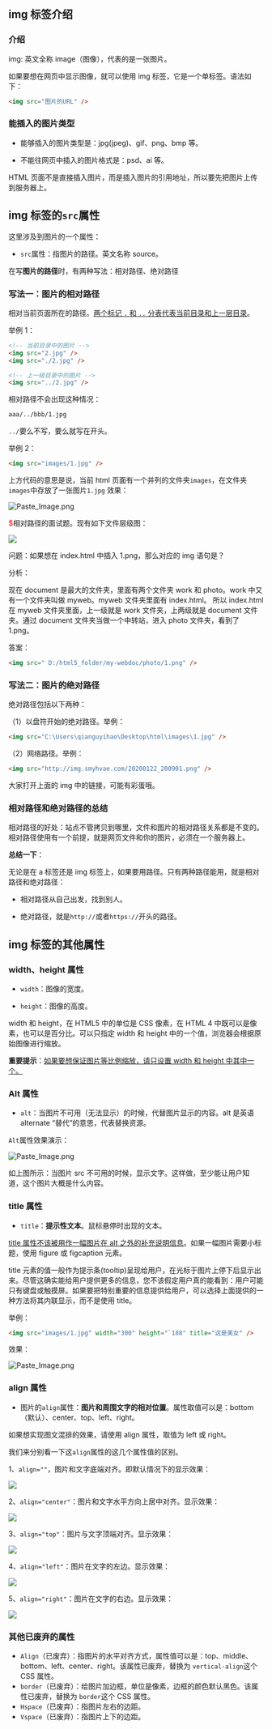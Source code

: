 ## img 标签介绍

### 介绍

img: 英文全称 image（图像），代表的是一张图片。

如果要想在网页中显示图像，就可以使用 img 标签，它是一个单标签。语法如下：

```html
<img src="图片的URL" />
```

### 能插入的图片类型

- 能够插入的图片类型是：jpg(jpeg)、gif、png、bmp 等。

- 不能往网页中插入的图片格式是：psd、ai 等。

HTML 页面不是直接插入图片，而是插入图片的引用地址，所以要先把图片上传到服务器上。

## img 标签的`src`属性

这里涉及到图片的一个属性：

- `src`属性：指图片的路径。英文名称 source。

在写**图片的路径**时，有两种写法：相对路径、绝对路径

### 写法一：图片的相对路径

相对当前页面所在的路径。<u>两个标记 `.` 和 `..` 分表代表当前目录和上一层目录</u>。

举例 1：

```html
<!-- 当前目录中的图片 -->
<img src="2.jpg" />
<img src="./2.jpg" />

<!-- 上一级目录中的图片 -->
<img src="../2.jpg" />
```

相对路径不会出现这种情况：

```html
aaa/../bbb/1.jpg
```

`../`要么不写，要么就写在开头。

举例 2：

```html
<img src="images/1.jpg" />
```

上方代码的意思是说，当前 html 页面有一个并列的文件夹`images`，在文件夹`images`中存放了一张图片`1.jpg`
效果：

![Paste_Image.png](https://raw.githubusercontent.com/zhanghaooss/clouding/master/img/20151001_19.jpg)

<font color=red>$</font>相对路径的面试题。现有如下文件层级图：

![](https://raw.githubusercontent.com/zhanghaooss/clouding/master/img/20170630_1133.png)

问题：如果想在 index.html 中插入 1.png，那么对应的 img 语句是？

分析：

现在 document 是最大的文件夹，里面有两个文件夹 work 和 photo。work 中又有一个文件夹叫做 myweb。myweb 文件夹里面有 index.html。 所以 index.html 在 myweb 文件夹里面，上一级就是 work 文件夹，上两级就是 document 文件夹。通过 document 文件夹当做一个中转站，进入 photo 文件夹，看到了 1.png。

答案：

```html
<img src=" D:/html5_folder/my-webdoc/photo/1.png" />
```

### 写法二：图片的绝对路径

绝对路径包括以下两种：

（1）以盘符开始的绝对路径。举例：

```html
<img src="C:\Users\qianguyihao\Desktop\html\images\1.jpg" />
```

（2）网络路径。举例：

```html
<img src="http://img.smyhvae.com/20200122_200901.png" />
```

大家打开上面的 img 中的链接，可能有彩蛋哦。

### 相对路径和绝对路径的总结

相对路径的好处：站点不管拷贝到哪里，文件和图片的相对路径关系都是不变的。相对路径使用有一个前提，就是网页文件和你的图片，必须在一个服务器上。

**总结一下**：

无论是在 a 标签还是 img 标签上，如果要用路径。只有两种路径能用，就是相对路径和绝对路径：

- 相对路径从自己出发，找到别人。

- 绝对路径，就是`http://`或者`https://`开头的路径。

## img 标签的其他属性

### width、height 属性

- `width`：图像的宽度。

- `height`：图像的高度。

width 和 height，在 HTML5 中的单位是 CSS 像素，在 HTML 4 中既可以是像素，也可以是百分比。可以只指定 width 和 height 中的一个值，浏览器会根据原始图像进行缩放。

**重要提示**：<u>如果要想保证图片等比例缩放，请只设置 width 和 height 中其中一个。</u>

### Alt 属性

- `alt`：当图片不可用（无法显示）的时候，代替图片显示的内容。alt 是英语 alternate “替代”的意思，代表替换资源。

`Alt`属性效果演示：

![Paste_Image.png](https://raw.githubusercontent.com/zhanghaooss/clouding/master/img/2015-10-01-cnblogs_html_21.png)

如上图所示：当图片 src 不可用的时候，显示文字。这样做，至少能让用户知道，这个图片大概是什么内容。

### title 属性

- `title`：**提示性文本**。鼠标悬停时出现的文本。

<u>title 属性不该被用作一幅图片在 alt 之外的补充说明信息</u>。如果一幅图片需要小标题，使用 figure 或 figcaption 元素。

title 元素的值一般作为提示条(tooltip)呈现给用户，在光标于图片上停下后显示出来。尽管这确实能给用户提供更多的信息，您不该假定用户真的能看到：用户可能只有键盘或触摸屏。如果要把特别重要的信息提供给用户，可以选择上面提供的一种方法将其内联显示，而不是使用 title。

举例：

```html
<img src="images/1.jpg" width="300" height="`188" title="这是美女" />
```

效果：

![Paste_Image.png](https://raw.githubusercontent.com/zhanghaooss/clouding/master/img/2015-10-01-cnblogs_html_20.png)

### align 属性

- 图片的`align`属性：**图片和周围文字的相对位置**。属性取值可以是：bottom（默认）、center、top、left、right。

如果想实现图文混排的效果，请使用 align 属性，取值为 left 或 right。

我们来分别看一下这`align`属性的这几个属性值的区别。

1、`align=""`，图片和文字底端对齐。即默认情况下的显示效果：

![](https://raw.githubusercontent.com/zhanghaooss/clouding/master/img/2015-10-02-cnblogs_html_19.png)

2、`align="center"`：图片和文字水平方向上居中对齐。显示效果：

![](https://raw.githubusercontent.com/zhanghaooss/clouding/master/img/2015-10-02-cnblogs_html_21.png)

3、`align="top"`：图片与文字顶端对齐。显示效果：

![](https://raw.githubusercontent.com/zhanghaooss/clouding/master/img/2015-10-02-cnblogs_html_22.png)

4、`align="left"`：图片在文字的左边。显示效果：

![](https://raw.githubusercontent.com/zhanghaooss/clouding/master/img/2015-10-02-cnblogs_html_23.png)

5、`align="right"`：图片在文字的右边。显示效果：

![](https://raw.githubusercontent.com/zhanghaooss/clouding/master/img/2015-10-02-cnblogs_html_24.png)

### 其他已废弃的属性

- `Align`（已废弃）：指图片的水平对齐方式，属性值可以是：top、middle、bottom、left、center、right。该属性已废弃，替换为 `vertical-align`这个 CSS 属性。
- `border`（已废弃）：给图片加边框，单位是像素，边框的颜色默认黑色。该属性已废弃，替换为 `border`这个 CSS 属性。
- `Hspace`（已废弃）：指图片左右的边距。
- `Vspace`（已废弃）：指图片上下的边距。
